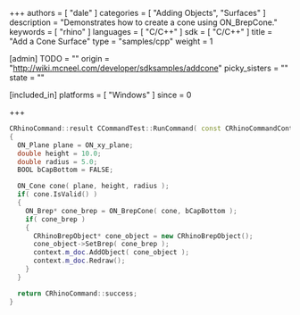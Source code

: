 +++
authors = [ "dale" ]
categories = [ "Adding Objects", "Surfaces" ]
description = "Demonstrates how to create a cone using ON_BrepCone."
keywords = [ "rhino" ]
languages = [ "C/C++" ]
sdk = [ "C/C++" ]
title = "Add a Cone Surface"
type = "samples/cpp"
weight = 1

[admin]
TODO = ""
origin = "http://wiki.mcneel.com/developer/sdksamples/addcone"
picky_sisters = ""
state = ""

[included_in]
platforms = [ "Windows" ]
since = 0

+++

```cpp
CRhinoCommand::result CCommandTest::RunCommand( const CRhinoCommandContext& context )
{
  ON_Plane plane = ON_xy_plane;
  double height = 10.0;
  double radius = 5.0;
  BOOL bCapBottom = FALSE;

  ON_Cone cone( plane, height, radius );
  if( cone.IsValid() )
  {
    ON_Brep* cone_brep = ON_BrepCone( cone, bCapBottom );
    if( cone_brep )
    {
      CRhinoBrepObject* cone_object = new CRhinoBrepObject();
      cone_object->SetBrep( cone_brep );
      context.m_doc.AddObject( cone_object );
      context.m_doc.Redraw();
    }
  }

  return CRhinoCommand::success;
}
```
